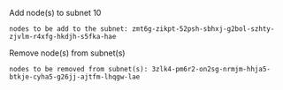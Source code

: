 Add node(s) to subnet 10

    nodes to be add to the subnet: zmt6g-zikpt-52psh-sbhxj-g2bol-szhty-zjvlm-r4xfg-hkdjh-s5fka-hae

Remove node(s) from subnet(s)

    nodes to be removed from subnet(s): 3zlk4-pm6r2-on2sg-nrmjm-hhja5-btkje-cyha5-g26jj-ajtfm-lhqgw-lae
